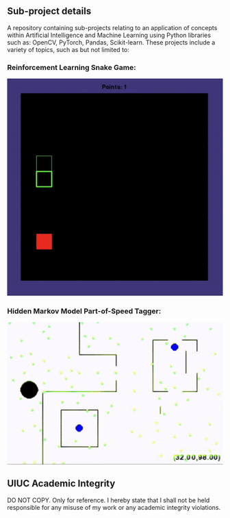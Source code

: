 ## Sub-project details

A repository containing sub-projects relating to an application of concepts within Artificial Intelligence and Machine Learning using Python libraries such as: OpenCV, PyTorch, Pandas, Scikit-learn. These projects include a variety of topics, such as but not limited to:

### Reinforcement Learning Snake Game:

![RL](./docs/RL.gif)


### Hidden Markov Model Part-of-Speed Tagger:

![HMM](./docs/HMM-POS.gif)


## UIUC Academic Integrity

DO NOT COPY. Only for reference. I hereby state that I shall not be held responsible for any misuse of my work or any academic integrity violations.